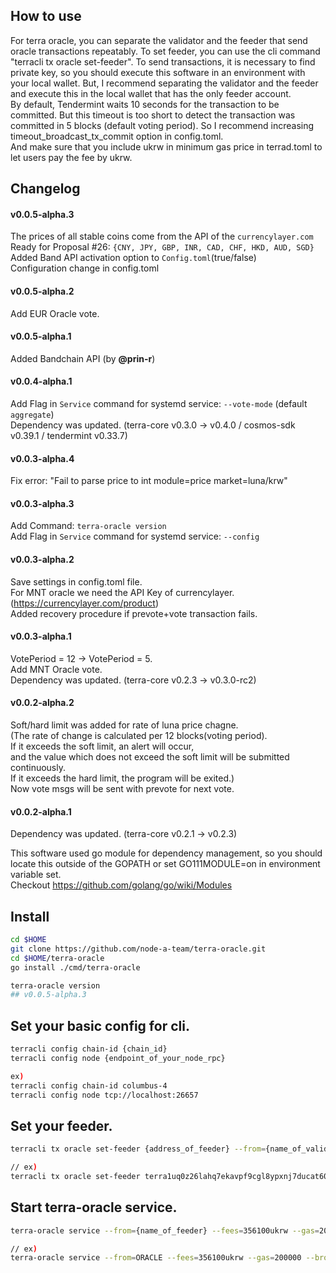 ## How to use
For terra oracle, you can separate the validator and the feeder that send oracle transactions repeatably. To set feeder, you can use the cli command "terracli tx oracle set-feeder". To send transactions, it is necessary to find private key, so you should execute this software in an environment with your local wallet. But, I recommend separating the validator and the feeder and execute this in the local wallet that has the only feeder account.  
By default, Tendermint waits 10 seconds for the transaction to be committed. But this timeout is too short to detect the transaction was committed in 5 blocks (default voting period). So I recommend increasing timeout_broadcast_tx_commit option in config.toml.  
And make sure that you include ukrw in minimum gas price in terrad.toml to let users pay the fee by ukrw.  

## Changelog
#### v0.0.5-alpha.3
The prices of all stable coins come from the API of the `currencylayer.com`  
Ready for Proposal #26: `{CNY, JPY, GBP, INR, CAD, CHF, HKD, AUD, SGD}`  
Added Band API activation option to `Config.toml`(true/false)  
Configuration change in config.toml  

#### v0.0.5-alpha.2
Add EUR Oracle vote.   

#### v0.0.5-alpha.1
Added Bandchain API (by <strong>@prin-r</strong>)

#### v0.0.4-alpha.1
Add Flag in `Service` command for systemd service: `--vote-mode` (default `aggregate`)  
Dependency was updated. (terra-core v0.3.0 -> v0.4.0 / cosmos-sdk v0.39.1 / tendermint v0.33.7)  

#### v0.0.3-alpha.4
Fix error: "Fail to parse price to int    module=price market=luna/krw"

#### v0.0.3-alpha.3
Add Command: `terra-oracle version`  
Add Flag in `Service` command for systemd service: `--config`  

#### v0.0.3-alpha.2
Save settings in config.toml file.  
For MNT oracle we need the API Key of currencylayer. (https://currencylayer.com/product)  
Added recovery procedure if prevote+vote transaction fails.

#### v0.0.3-alpha.1
VotePeriod = 12 -> VotePeriod = 5.  
Add MNT Oracle vote.  
Dependency was updated. (terra-core v0.2.3 -> v0.3.0-rc2)

#### v0.0.2-alpha.2
Soft/hard limit was added for rate of luna price chagne.  
(The rate of change is calculated per 12 blocks(voting period).  
If it exceeds the soft limit, an alert will occur,  
and the value which does not exceed the soft limit will be submitted continuously.  
If it exceeds the hard limit, the program will be exited.)  
Now vote msgs will be sent with prevote for next vote.  

#### v0.0.2-alpha.1
Dependency was updated. (terra-core v0.2.1 -> v0.2.3)  



This software used go module for dependency management, so you should locate this outside of the GOPATH or set GO111MODULE=on in environment variable set.  
Checkout https://github.com/golang/go/wiki/Modules  

## Install
```bash
cd $HOME
git clone https://github.com/node-a-team/terra-oracle.git
cd $HOME/terra-oracle 
go install ./cmd/terra-oracle

terra-oracle version
## v0.0.5-alpha.3
```

## Set your basic config for cli.

```bash
terracli config chain-id {chain_id}
terracli config node {endpoint_of_your_node_rpc}

ex)
terracli config chain-id columbus-4
terracli config node tcp://localhost:26657
```

## Set your feeder.

```bash
terracli tx oracle set-feeder {address_of_feeder} --from={name_of_validator_account} --fees 356100ukrw 

// ex)
terracli tx oracle set-feeder terra1uq0z26lahq7ekavpf9cgl8ypxnj7ducat60a4w --from=VALIDATOR --fees 356100ukrw 
```

## Start terra-oracle service.
  
```sh
terra-oracle service --from={name_of_feeder} --fees=356100ukrw --gas=200000 --broadcast-mode=block --config={path_to_config.toml} --vote-mode aggregate

// ex)
terra-oracle service --from=ORACLE --fees=356100ukrw --gas=200000 --broadcast-mode=block --config=$HOME/terra-oracle --vote-mode aggregate
```
